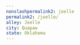 ```yaml
---
﻿nonslashpermalink2: joelle
permalink2: /joelle/
alley: Joelle
city: Quapaw
state: Oklahoma
---
```

